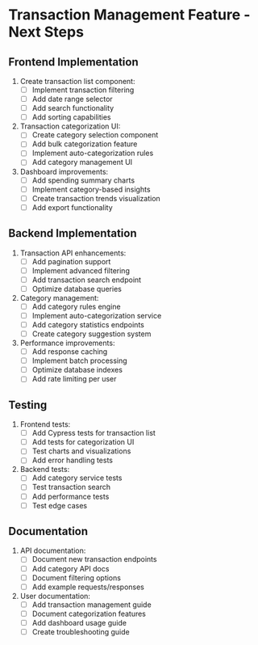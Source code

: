 # Transaction Management Feature - Next Steps

## Frontend Implementation
1. Create transaction list component:
   - [ ] Implement transaction filtering
   - [ ] Add date range selector
   - [ ] Add search functionality
   - [ ] Add sorting capabilities

2. Transaction categorization UI:
   - [ ] Create category selection component
   - [ ] Add bulk categorization feature
   - [ ] Implement auto-categorization rules
   - [ ] Add category management UI

3. Dashboard improvements:
   - [ ] Add spending summary charts
   - [ ] Implement category-based insights
   - [ ] Create transaction trends visualization
   - [ ] Add export functionality

## Backend Implementation
1. Transaction API enhancements:
   - [ ] Add pagination support
   - [ ] Implement advanced filtering
   - [ ] Add transaction search endpoint
   - [ ] Optimize database queries

2. Category management:
   - [ ] Add category rules engine
   - [ ] Implement auto-categorization service
   - [ ] Add category statistics endpoints
   - [ ] Create category suggestion system

3. Performance improvements:
   - [ ] Add response caching
   - [ ] Implement batch processing
   - [ ] Optimize database indexes
   - [ ] Add rate limiting per user

## Testing
1. Frontend tests:
   - [ ] Add Cypress tests for transaction list
   - [ ] Add tests for categorization UI
   - [ ] Test charts and visualizations
   - [ ] Add error handling tests

2. Backend tests:
   - [ ] Add category service tests
   - [ ] Test transaction search
   - [ ] Add performance tests
   - [ ] Test edge cases

## Documentation
1. API documentation:
   - [ ] Document new transaction endpoints
   - [ ] Add category API docs
   - [ ] Document filtering options
   - [ ] Add example requests/responses

2. User documentation:
   - [ ] Add transaction management guide
   - [ ] Document categorization features
   - [ ] Add dashboard usage guide
   - [ ] Create troubleshooting guide
